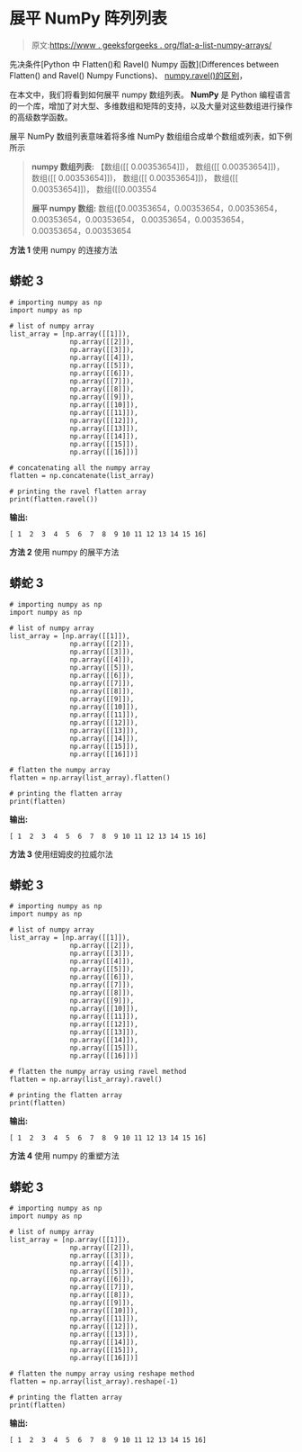 # 展平 NumPy 阵列列表

> 原文:[https://www . geeksforgeeks . org/flat-a-list-numpy-arrays/](https://www.geeksforgeeks.org/flatten-a-list-of-numpy-arrays/)

先决条件[Python 中 Flatten()和 Ravel() Numpy 函数](Differences between Flatten() and Ravel() Numpy Functions)、 [numpy.ravel()的区别](https://www.geeksforgeeks.org/numpy-ravel-python/)，

在本文中，我们将看到如何展平 numpy 数组列表。 **NumPy** 是 Python 编程语言的一个库，增加了对大型、多维数组和矩阵的支持，以及大量对这些数组进行操作的高级数学函数。

展平 NumPy 数组列表意味着将多维 NumPy 数组组合成单个数组或列表，如下例所示

> **numpy 数组列表:**
> 【数组([[ 0.00353654]])，
> 数组([[ 0.00353654]])，
> 数组([[ 0.00353654]])，
> 数组([[ 0.00353654]])，
> 数组([[ 0.00353654]])，
> 数组([[0.003554
> 
> **展平 numpy 数组:**
> 数组(【0.00353654，0.00353654，0.00353654，0.00353654，0.00353654，
> 0.00353654，0.00353654，0.00353654，0.00353654

**方法 1**
使用 numpy 的连接方法

## 蟒蛇 3

```
# importing numpy as np
import numpy as np

# list of numpy array
list_array = [np.array([[1]]),
               np.array([[2]]),
               np.array([[3]]),
               np.array([[4]]),
               np.array([[5]]),
               np.array([[6]]),
               np.array([[7]]),
               np.array([[8]]),
               np.array([[9]]),
               np.array([[10]]),
               np.array([[11]]),
               np.array([[12]]),
               np.array([[13]]),
               np.array([[14]]),
               np.array([[15]]),
               np.array([[16]])]

# concatenating all the numpy array
flatten = np.concatenate(list_array)

# printing the ravel flatten array
print(flatten.ravel())
```

**输出:**

```
[ 1  2  3  4  5  6  7  8  9 10 11 12 13 14 15 16]
```

**方法 2**
使用 numpy 的展平方法

## 蟒蛇 3

```
# importing numpy as np
import numpy as np

# list of numpy array
list_array = [np.array([[1]]),
               np.array([[2]]),
               np.array([[3]]),
               np.array([[4]]),
               np.array([[5]]),
               np.array([[6]]),
               np.array([[7]]),
               np.array([[8]]),
               np.array([[9]]),
               np.array([[10]]),
               np.array([[11]]),
               np.array([[12]]),
               np.array([[13]]),
               np.array([[14]]),
               np.array([[15]]),
               np.array([[16]])]

# flatten the numpy array
flatten = np.array(list_array).flatten()

# printing the flatten array
print(flatten)
```

**输出:**

```
[ 1  2  3  4  5  6  7  8  9 10 11 12 13 14 15 16]
```

**方法 3**
使用纽姆皮的拉威尔法

## 蟒蛇 3

```
# importing numpy as np
import numpy as np

# list of numpy array
list_array = [np.array([[1]]),
               np.array([[2]]),
               np.array([[3]]),
               np.array([[4]]),
               np.array([[5]]),
               np.array([[6]]),
               np.array([[7]]),
               np.array([[8]]),
               np.array([[9]]),
               np.array([[10]]),
               np.array([[11]]),
               np.array([[12]]),
               np.array([[13]]),
               np.array([[14]]),
               np.array([[15]]),
               np.array([[16]])]

# flatten the numpy array using ravel method
flatten = np.array(list_array).ravel()

# printing the flatten array
print(flatten)
```

**输出:**

```
[ 1  2  3  4  5  6  7  8  9 10 11 12 13 14 15 16]
```

**方法 4**
使用 numpy 的重塑方法

## 蟒蛇 3

```
# importing numpy as np
import numpy as np

# list of numpy array
list_array = [np.array([[1]]),
               np.array([[2]]),
               np.array([[3]]),
               np.array([[4]]),
               np.array([[5]]),
               np.array([[6]]),
               np.array([[7]]),
               np.array([[8]]),
               np.array([[9]]),
               np.array([[10]]),
               np.array([[11]]),
               np.array([[12]]),
               np.array([[13]]),
               np.array([[14]]),
               np.array([[15]]),
               np.array([[16]])]

# flatten the numpy array using reshape method
flatten = np.array(list_array).reshape(-1)

# printing the flatten array
print(flatten)
```

**输出:**

```
[ 1  2  3  4  5  6  7  8  9 10 11 12 13 14 15 16]
```